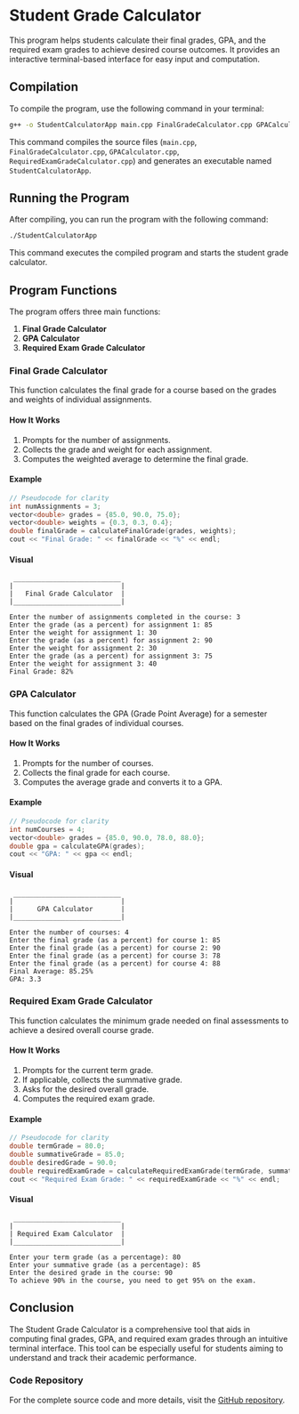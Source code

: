# Student Grade Calculator

This program helps students calculate their final grades, GPA, and the required exam grades to achieve desired course outcomes. It provides an interactive terminal-based interface for easy input and computation.

## Compilation

To compile the program, use the following command in your terminal:

```bash
g++ -o StudentCalculatorApp main.cpp FinalGradeCalculator.cpp GPACalculator.cpp RequiredExamGradeCalculator.cpp
```

This command compiles the source files (`main.cpp`, `FinalGradeCalculator.cpp`, `GPACalculator.cpp`, `RequiredExamGradeCalculator.cpp`) and generates an executable named `StudentCalculatorApp`.

## Running the Program

After compiling, you can run the program with the following command:

```bash
./StudentCalculatorApp
```

This command executes the compiled program and starts the student grade calculator.

## Program Functions

The program offers three main functions:

1. **Final Grade Calculator**
2. **GPA Calculator**
3. **Required Exam Grade Calculator**

### Final Grade Calculator

This function calculates the final grade for a course based on the grades and weights of individual assignments.

#### How It Works

1. Prompts for the number of assignments.
2. Collects the grade and weight for each assignment.
3. Computes the weighted average to determine the final grade.

#### Example

```cpp
// Pseudocode for clarity
int numAssignments = 3;
vector<double> grades = {85.0, 90.0, 75.0};
vector<double> weights = {0.3, 0.3, 0.4};
double finalGrade = calculateFinalGrade(grades, weights);
cout << "Final Grade: " << finalGrade << "%" << endl;
```

#### Visual

```
 ___________________________
|                           |
|   Final Grade Calculator  |
|___________________________|

Enter the number of assignments completed in the course: 3
Enter the grade (as a percent) for assignment 1: 85
Enter the weight for assignment 1: 30
Enter the grade (as a percent) for assignment 2: 90
Enter the weight for assignment 2: 30
Enter the grade (as a percent) for assignment 3: 75
Enter the weight for assignment 3: 40
Final Grade: 82%
```

### GPA Calculator

This function calculates the GPA (Grade Point Average) for a semester based on the final grades of individual courses.

#### How It Works

1. Prompts for the number of courses.
2. Collects the final grade for each course.
3. Computes the average grade and converts it to a GPA.

#### Example

```cpp
// Pseudocode for clarity
int numCourses = 4;
vector<double> grades = {85.0, 90.0, 78.0, 88.0};
double gpa = calculateGPA(grades);
cout << "GPA: " << gpa << endl;
```

#### Visual

```
 ___________________________
|                           |
|      GPA Calculator       |
|___________________________|

Enter the number of courses: 4
Enter the final grade (as a percent) for course 1: 85
Enter the final grade (as a percent) for course 2: 90
Enter the final grade (as a percent) for course 3: 78
Enter the final grade (as a percent) for course 4: 88
Final Average: 85.25%
GPA: 3.3
```

### Required Exam Grade Calculator

This function calculates the minimum grade needed on final assessments to achieve a desired overall course grade.

#### How It Works

1. Prompts for the current term grade.
2. If applicable, collects the summative grade.
3. Asks for the desired overall grade.
4. Computes the required exam grade.

#### Example

```cpp
// Pseudocode for clarity
double termGrade = 80.0;
double summativeGrade = 85.0;
double desiredGrade = 90.0;
double requiredExamGrade = calculateRequiredExamGrade(termGrade, summativeGrade, desiredGrade);
cout << "Required Exam Grade: " << requiredExamGrade << "%" << endl;
```

#### Visual

```
 ___________________________
|                           |
| Required Exam Calculator  |
|___________________________|

Enter your term grade (as a percentage): 80
Enter your summative grade (as a percentage): 85
Enter the desired grade in the course: 90
To achieve 90% in the course, you need to get 95% on the exam.
```

## Conclusion

The Student Grade Calculator is a comprehensive tool that aids in computing final grades, GPA, and required exam grades through an intuitive terminal interface. This tool can be especially useful for students aiming to understand and track their academic performance.

### Code Repository

For the complete source code and more details, visit the [GitHub repository](https://github.com/Raeid-U/studentCalculatorApp.git).
